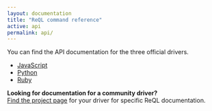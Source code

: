 ```yaml
---
layout: documentation
title: "ReQL command reference"
active: api
permalink: api/
---
```


You can find the API documentation for the three official drivers.

- [JavaScript](javascript/)
- [Python](python/)
- [Ruby](ruby/)


<div class="infobox infobox-info">
    <p>
        <strong>Looking for documentation for a community driver?</strong><br/>
        <a href="/docs/install-drivers">Find the project page</a>
        for your driver for specific ReQL documentation. 
    </p>
</div>
